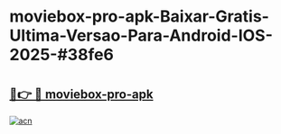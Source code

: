 # moviebox-pro-apk-Baixar-Gratis-Ultima-Versao-Para-Android-IOS-2025-#38fe6

# <h2><a href="https://ainizakaria.my?title=moviebox-pro-apk&ref=25M">🔗👉 🔴 moviebox-pro-apk</a></h2>

[![acn](https://github.com/user-attachments/assets/0f9c940e-d8b0-45ae-aac7-cd30a18b3e1c)](https://ainizakaria.my?title=moviebox-pro-apk&ref=25M)

